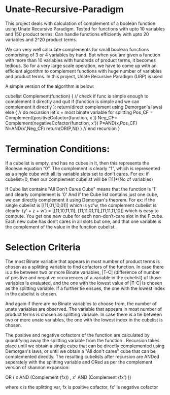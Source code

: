# Unate-Recursive-Paradigm
This project deals with calculation of complement of a boolean function using Unate Recursive Paradigm. Tested for functions with upto 10 variables and 150 product terms. 
Can handle functions efficiently with upto 20 variables and 2^20 product terms.

We can very well calculate complements for small boolean functions comprising of 3 or 4 variables by hand. But when you are given a function with more than 10 variables with hundreds of product terms, it becomes tedious. So for a very large scale operation, we have to come up with an efficient algorithm to complement functions with huge number of variables and product terms. In this project, Unate Recursive Paradigm (URP) is used

A simple version of the algorithm is below: 
  
cubelist Complement(function) {
// check if func is simple enough to complement it directly and quit
if (function is simple and we can complement it directly ):
return(direct complement using Demorgan's laws)
else {
// do recursion
let x = most binate variable for splitting
Pos_CF = Complement(positiveCofactor(function, x ))
Neg_CF= Complement(negativeCofactor(function, x'))
P=AND(x,Pos_CF)
N=AND(x’,Neg_CF)
return(OR(P,N))
} // end recursion
}

# Termination Conditions:
If a cubelist is empty, and has no cubes in it, then this represents the Boolean equation “0”. The complement is clearly “1”, which is
represented as a single cube with all its variable slots set to don’t cares. For ex: if cubelist=0, then our complement cubelist will be [11]*(No of variables)

If Cube list contains "All Don’t Cares Cube" means that the function is '1' and clearly complement is '0'
And if the Cube list contains just one cube, we can directly complement it using Demorgan's theorem. For ex: if the single cubelist is [[11,01,10,01]] which is yz'w, the complement cubelist is clearly: (y’ + z + w’) = [[11,10,11,11], [11,11,01,11],[11,11,11,10]] which is easy to compute. You get one new cube for each non-don’t-care slot in the F cube. Each new cube has don’t cares in all slots but one, and that one variable is the complement of the value in the function cubelist.

# Selection Criteria
The most Binate variable that appears in most number of product terms is chosen as a splitting variable to find cofactors of the function. In case there is a tie between two or more Binate variables, |T-C| (difference of number of positive and negative occurrences of a variable in the cubelist) of those variables is evaluated, and the one with the lowest value of |T-C| is chosen as the splitting variable. If a further tie ensues, the one with the lowest index in the cubelist is chosen.

And again if there are no Binate variables to choose from, the number of unate variables are observed. The variable that appears in most number of product terms is chosen as splitting variable. In case there is a tie between two or more unate variables, the one with the lowest index in the cubelist is chosen. 

The positive and negative cofactors of the function are calculated by quantifying away the splitting variable from the function . Recursion takes place until we obtain a single cube that can be directly complemented using Demorgan's laws, or until we obtain a "All don't cares" cube that can be complemented directly. The resulting cubelists after recursion are ANDed seperately with the splitting variable and ORed as per the complement version of shannon expansion:

OR ( x AND (Complement (fx)) , x' AND (Complement (fx') ))

where x is the splitting var, fx is positive cofactor, fx' is negative cofactor
